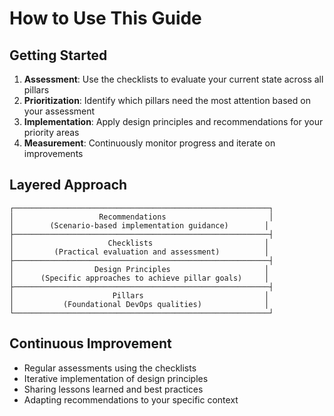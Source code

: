 # How to Use This Guide

## Getting Started
1. **Assessment**: Use the checklists to evaluate your current state across all pillars
2. **Prioritization**: Identify which pillars need the most attention based on your assessment
3. **Implementation**: Apply design principles and recommendations for your priority areas
4. **Measurement**: Continuously monitor progress and iterate on improvements

## Layered Approach
```
┌─────────────────────────────────────────────────────────┐
│                   Recommendations                       │
│        (Scenario-based implementation guidance)        │
├─────────────────────────────────────────────────────────┤
│                     Checklists                         │
│         (Practical evaluation and assessment)          │
├─────────────────────────────────────────────────────────┤
│                  Design Principles                     │
│      (Specific approaches to achieve pillar goals)     │
├─────────────────────────────────────────────────────────┤
│                      Pillars                           │
│           (Foundational DevOps qualities)              │
└─────────────────────────────────────────────────────────┘
```

## Continuous Improvement
- Regular assessments using the checklists
- Iterative implementation of design principles
- Sharing lessons learned and best practices
- Adapting recommendations to your specific context

